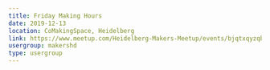 ```yaml
---
title: Friday Making Hours
date: 2019-12-13
location: CoMakingSpace, Heidelberg
link: https://www.meetup.com/Heidelberg-Makers-Meetup/events/bjqtxqyzqbrb/
usergroup: makershd
type: usergroup
---
```

